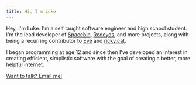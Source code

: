 ```yaml
---
title: Hi, I'm Luke
---
```


Hey, I'm Luke. I'm a self taught software engineer and high school student. I'm the lead developer of [Spacebin](https://spaceb.in), [Redeyes](https://github.com/lukewhrit/redeyes), and more projects, along with being a recurring contributor to [Eve](https://github.com/ericzty/eve) and [ricky.cat](https://github.com/orca-group/ricky.cat).

I began programming at age 12 and since then I've developed an interest in creating efficient, simplistic software with the goal of creating a better, more helpful internet.

[Want to talk? Email me!](mailto:lukewhrit@proton.me)
